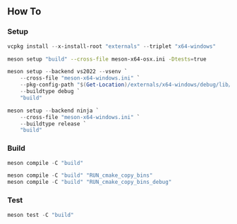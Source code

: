 
## How To

### Setup

```ps1
vcpkg install --x-install-root "externals" --triplet "x64-windows"
```
```bash
meson setup "build" --cross-file meson-x64-osx.ini -Dtests=true
```

```ps1
meson setup --backend vs2022 --vsenv `
    --cross-file "meson-x64-windows.ini" `
    --pkg-config-path "$(Get-Location)/externals/x64-windows/debug/lib/pkgconfig" `
    --buildtype debug `
    "build"
```

```ps1
meson setup --backend ninja `
    --cross-file "meson-x64-windows.ini" `
    --buildtype release `
    "build"
```

### Build

```ps1
meson compile -C "build"
```

```ps1
meson compile -C "build" "RUN_cmake_copy_bins"
meson compile -C "build" "RUN_cmake_copy_bins_debug"
```

### Test

```ps1
meson test -C "build"
```
